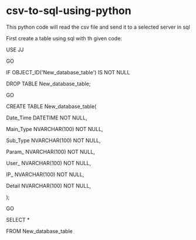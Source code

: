 # csv-to-sql-using-python
This python code will read the csv file and send it to a selected server in sql


First create a table using sql with th given code:

USE JJ 

GO


IF OBJECT_ID('New_database_table') IS NOT NULL

  DROP TABLE New_database_table;
  
GO


CREATE TABLE New_database_table(

 Date_Time DATETIME NOT NULL,
 
 Main_Type NVARCHAR(100) NOT NULL,
 
 Sub_Type NVARCHAR(100) NOT NULL,
 
 Param_ NVARCHAR(100) NOT NULL,
 
 User_ NVARCHAR(100) NOT NULL,
 
 IP_ NVARCHAR(100) NOT NULL,
 
 Detail NVARCHAR(100) NOT NULL,
 
 );
 
 GO

 SELECT *
 
 FROM New_database_table 

 
